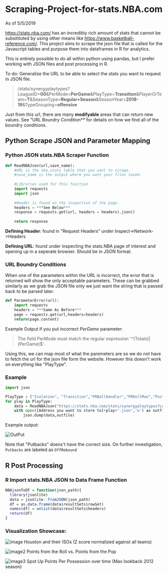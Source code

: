 # Scraping-Project-for-stats.NBA.com
As of 5/5/2019


https://stats.nba.com/ has an incredibly rich amount of stats that cannot be subsitituted by using other means like https://www.basketball-reference.com/. This project aims to scrape the json file that is called for the Javascript tables and purpose them into dataframes in R for analytics.

This is entirely possible to do all within python using pandas, but I prefer working with JSON files and post processing in R. 

To do: Generalize the URL to be able to select the stats you want to request in JSON file.

> /stats/synergyplaytypes?LeagueID=**00**&PerMode=**PerGame**&PlayType=**Transition**&PlayerOrTeam=**T**&SeasonType=**Regular+Season**&SeasonYear=**2018-19**&TypeGrouping=**offensive**

Just from this url, there are many **modifyable** areas that can return new values. See "URL Boundry Condition** for details on how we find all of the boundry conditions. 

## Python Scrape JSON and Parameter Mapping

### Python JSON stats.NBA Scraper Function
```python
def ReadNBAJson(url,save_name):
    #URL is the nba.stats table that you want to scrape. 
    #save_name is the output where you want your files saved. 
    
    #Libraries used for this function
    import requests 
    import json
    
    #Header is found on the inspection of the page. 
    headers = ***See Below***
    response = requests.get(url, headers = headers).json()
    
    return response
```

**Defining Header**: found in "Request Headers" under Inspect->Network->Headers

**Defining URL**: found under inspecting the stats.NBA page of interest and opening up in a seperate browser. Should be in JSON format. 

### URL Boundry Conditions

When one of the parameters within the URL is incorrect, the error that is returned will show the only acceptable parameters. These can be grabbed similarly as we grab the JSON file only we just want the string that is passed back to be parsed later. 

```python
def ParameterError(url):
    import requests
    headers = ***Same As Before***
    page = requests.get(url,headers=headers)
    return(page.content)
```

Example Output if you put incorrect *PerGame* parameter:
> The field PerMode must match the regular expression '^(Totals)|(PerGame)$'.

Using this, we can map most of what the paremeters are so we do not have to fetch the url for the json file form the website. However this doesn't work on everything like "PlayType". 

### Example

```python
import json

PlayType = ["Isolation", "Transition","PRBallHandler","PRRollMan","PostUp","SpotUp","Handoff","Cut","OffScreen","Putbacks","Misc"]
for play in PlayType:
    data = ReadNBAJson("https://stats.nba.com/stats/synergyplaytypes?LeagueID=00&PerMode=PerGame&PlayType="+play+"&PlayerOrTeam=T&SeasonType=Regular+Season&SeasonYear=2018-19&TypeGrouping=offensive")
    with open([Address you want to store to]+play+".json",'w') as outfile:
        json.dump(data,outfile)
```
Example output:

![OutPut](https://imgur.com/seRaZ1A.png)

Note that "Putbacks" doens't have the correct size. On further investigation, `Putbacks` are labeled as `OffRebound`



## R Post Processing

### R Import stats.NBA JSON to Data Frame Function
```r
NBAjsonToDF = function(json_path){
  library(jsonlite)
  data = jsonlite::fromJSON(json_path)
  df = as.data.frame(data$resultSets$rowSet)
  names(df) = unlist(data$resultSets$headers)
  return(df)
}
```

### Visualization Showcase:

![image](https://imgur.com/8ZJZ7gN.png)
Houston and their ISOs (Z score normalized against all teams)

![image2](https://imgur.com/dtTtfgf.png)
Points from the Roll vs. Points from the Pop

![image3](https://github.com/smlederer/stats.NBA-Project/blob/master/images/ppp_over_time.PNG)
Spot Up Points Per Possession over time (Max lookback 2012 season)
